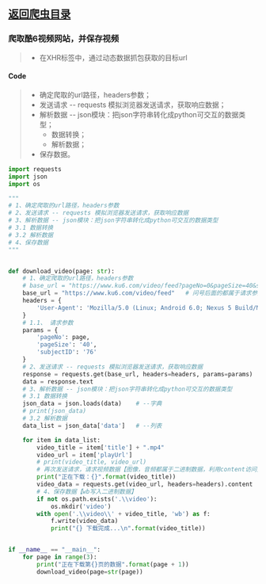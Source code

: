 ## [返回爬虫目录](https://github.com/pick-up-a-drop-of-water/Python_Notes#%E7%88%AC%E8%99%AB)
### 爬取酷6视频网站，并保存视频
> - 在XHR标签中，通过动态数据抓包获取的目标url
#### Code
> * 确定爬取的url路径，headers参数；
> * 发送请求 -- requests 模拟浏览器发送请求，获取响应数据；
> * 解析数据 -- json模块：把json字符串转化成python可交互的数据类型；
>     * 数据转换；
>     * 解析数据；
> * 保存数据。

```python
import requests
import json
import os

"""
# 1、确定爬取的url路径，headers参数
# 2、发送请求 -- requests 模拟浏览器发送请求，获取响应数据
# 3、解析数据 -- json模块：把json字符串转化成python可交互的数据类型
# 3.1 数据转换
# 3.2 解析数据
# 4、保存数据
"""


def download_video(page: str):
    # 1、确定爬取的url路径，headers参数
    # base_url = "https://www.ku6.com/video/feed?pageNo=0&pageSize=40&subjectID=76"   # 问号后面的都属于请求参数，从XHR抓包获得的url
    base_url = "https://www.ku6.com/video/feed"   # 问号后面的都属于请求参数
    headers = {
        'User-Agent': 'Mozilla/5.0 (Linux; Android 6.0; Nexus 5 Build/MRA58N) AppleWebKit/537.36 (KHTML, like Gecko) Chrome/76.0.3809.100 Mobile Safari/537.36',
    }
    # 1.1、 请求参数
    params = {
        'pageNo': page,
        'pageSize': '40',
        'subjectID': '76'
    }
    # 2、发送请求 -- requests 模拟浏览器发送请求，获取响应数据
    response = requests.get(base_url, headers=headers, params=params)
    data = response.text
    # 3、解析数据 -- json模块：把json字符串转化成python可交互的数据类型
    # 3.1 数据转换
    json_data = json.loads(data)    # --字典
    # print(json_data)
    # 3.2 解析数据
    data_list = json_data['data']   # --列表

    for item in data_list:
        video_title = item['title'] + ".mp4"
        video_url = item['playUrl']
        # print(video_title, video_url)
        # 再次发送请求，请求视频数据【图像，音频都属于二进制数据，利用content访问】
        print("正在下载：{}".format(video_title))
        video_data = requests.get(video_url, headers=headers).content
        # 4、保存数据【wb写入二进制数据】
        if not os.path.exists('.\\video'):
            os.mkdir('video')
        with open('.\\video\\' + video_title, 'wb') as f:
            f.write(video_data)
            print("{} 下载完成...\n".format(video_title))


if __name__ == "__main__":
    for page in range(3):
        print("正在下载第{}页的数据".format(page + 1))
        download_video(page=str(page))



```
